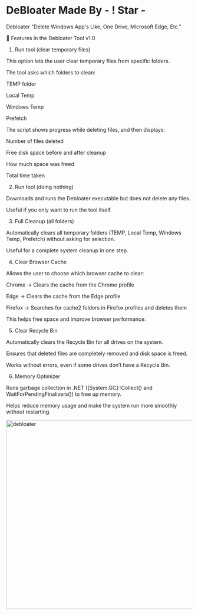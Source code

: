 # DeBloater Made By - ! Star -
Debloater "Delete Windows App's Like, One Drive, Microsoft Edge, Etc."

🔹 Features in the Debloater Tool v1.0
1. Run tool (clear temporary files)

This option lets the user clear temporary files from specific folders.

The tool asks which folders to clean:

TEMP folder

Local Temp

Windows Temp

Prefetch

The script shows progress while deleting files, and then displays:

Number of files deleted

Free disk space before and after cleanup

How much space was freed

Total time taken

2. Run tool (doing nothing)

Downloads and runs the Debloater executable but does not delete any files.

Useful if you only want to run the tool itself.

3. Full Cleanup (all folders)

Automatically clears all temporary folders (TEMP, Local Temp, Windows Temp, Prefetch) without asking for selection.

Useful for a complete system cleanup in one step.

4. Clear Browser Cache

Allows the user to choose which browser cache to clear:

Chrome → Clears the cache from the Chrome profile

Edge → Clears the cache from the Edge profile

Firefox → Searches for cache2 folders in Firefox profiles and deletes them

This helps free space and improve browser performance.

5. Clear Recycle Bin

Automatically clears the Recycle Bin for all drives on the system.

Ensures that deleted files are completely removed and disk space is freed.

Works without errors, even if some drives don’t have a Recycle Bin.

6. Memory Optimizer

Runs garbage collection in .NET ([System.GC]::Collect() and WaitForPendingFinalizers()) to free up memory.

Helps reduce memory usage and make the system run more smoothly without restarting.

<img width="512" height="512" alt="debloater" src="https://github.com/user-attachments/assets/e291d29c-3402-4445-a0c7-faeb0a10ed05" />
